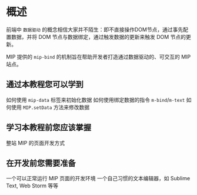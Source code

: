 # 概述

前端中 `数据驱动` 的概念相信大家并不陌生：即不直接操作DOM节点，通过事先配置数据，并将 DOM 节点与数据绑定，通过触发数据的更新来触发 DOM 节点的更新。

MIP 提供的 `mip-bind` 的机制旨在帮助开发者打造通过数据驱动的、可交互的 MIP 站点。

## 通过本教程您可以学到
如何使用 `mip-data` 标签来初始化数据
如何使用绑定数据的指令 `m-bind`/`m-text`
如何使用 `MIP.setData` 方法来修改数据

## 学习本教程前您应该掌握
整站 MIP 的页面开发方式

## 在开发前您需要准备
一个可以正常运行 MIP 页面的开发环境
一个自己习惯的文本编辑器，如 Sublime Text, Web Storm 等等